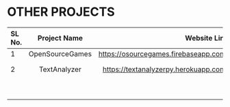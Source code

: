 # OTHER PROJECTS                   

| SL No.      | Project Name           | Website Link                            | Private/Publuc Github Repo                                        |
| :---        |    :----:              |          ---:                           |        ---:                                                       |
| 1           | OpenSourceGames        | https://osourcegames.firebaseapp.com/   |     -----                                                         |
| 2           | TextAnalyzer           | https://textanalyzerpy.herokuapp.com/   | https://github.com/abindent/textanalyzerpy (Private Repo)         |
|             |                        |                                         | https://github.com/abindent/textanalyzer   (Public Repo)          |
